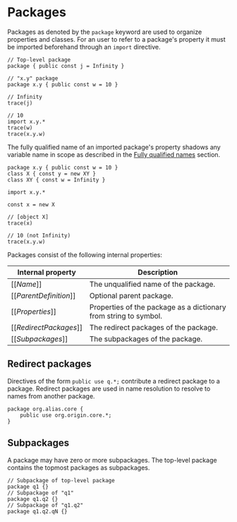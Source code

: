 # Packages

Packages as denoted by the `package` keyword are used to organize properties and classes. For an user to refer to a package's property it must be imported beforehand through an `import` directive.

```
// Top-level package
package { public const j = Infinity }

// "x.y" package
package x.y { public const w = 10 }

// Infinity
trace(j)

// 10
import x.y.*
trace(w)
trace(x.y.w)
```

The fully qualified name of an imported package's property shadows any variable name in scope as described in the [Fully qualified names](fully-qualified-names.md) section.

```
package x.y { public const w = 10 }
class X { const y = new XY }
class XY { const w = Infinity }

import x.y.*

const x = new X

// [object X]
trace(x)

// 10 (not Infinity)
trace(x.y.w)
```

Packages consist of the following internal properties:

| Internal property | Description |
| ----------------- | ----------- |
| \[\[*Name*\]\] | The unqualified name of the package. |
| \[\[*ParentDefinition*\]\] | Optional parent package. |
| \[\[*Properties*\]\] | Properties of the package as a dictionary from string to symbol. |
| \[\[*RedirectPackages*\]\] | The redirect packages of the package. |
| \[\[*Subpackages*\]\] | The subpackages of the package. |

## Redirect packages

Directives of the form `public use q.*;` contribute a redirect package to a package. Redirect packages are used in name resolution to resolve to names from another package.

```
package org.alias.core {
    public use org.origin.core.*;
}
```

## Subpackages

A package may have zero or more subpackages. The top-level package contains the topmost packages as subpackages.

```
// Subpackage of top-level package
package q1 {}
// Subpackage of "q1"
package q1.q2 {}
// Subpackage of "q1.q2"
package q1.q2.qN {}
```
